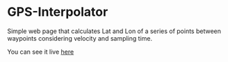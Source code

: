 # GPS-Interpolator
Simple web page that calculates Lat and Lon of a series of points between waypoints considering velocity and sampling time. 

You can see it live [here](https://caporalesimone.github.io/GPS-Interpolator/)
